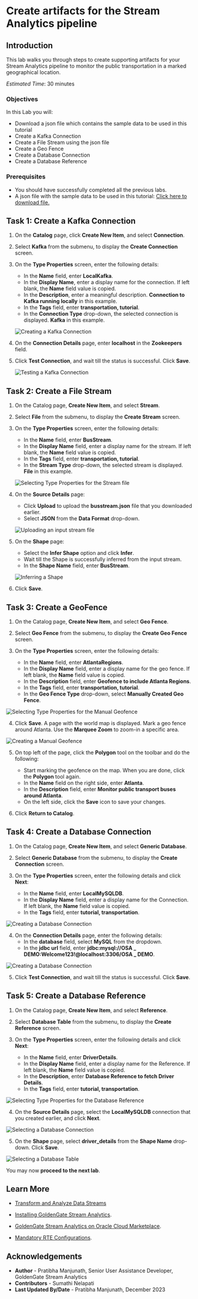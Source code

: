 
# Create artifacts for the Stream Analytics pipeline

## Introduction

This lab walks you through steps to create supporting artifacts for your Stream Analytics pipeline to monitor the public transportation in a marked geographical location.

*Estimated Time*: 30 minutes

### Objectives
In this Lab you will:
- Download a json file which contains the sample data to be used in this tutorial
- Create a Kafka Connection
- Create a File Stream using the json file
- Create a Geo Fence
- Create a Database Connection
- Create a Database Reference

### Prerequisites

- You should have successfully completed all the previous labs.
- A json file with the sample data to be used in this tutorial:
  [Click here to download file.](./files/BusStream.json?download=1)


## **Task 1:** Create a Kafka Connection

1. On the **Catalog** page, click **Create New Item**, and select **Connection**.

2. Select **Kafka** from the submenu, to display the **Create Connection** screen.

3. On the **Type Properties** screen, enter the following details:
    -  In the **Name** field, enter **LocalKafka**.
    -  In the **Display Name**, enter a display name for the connection. If left blank, the **Name** field value is copied.
    -  In the **Description**, enter a meaningful description. **Connection to Kafka running locally** in this example.
    -  In the **Tags** field, enter **transportation, tutorial**.
    -  In the **Connection Type** drop-down, the selected connection is displayed. **Kafka** in this example.

    ![Creating a Kafka Connection](./images/kafkaconn1.png "")

4. On the **Connection Details** page, enter **localhost** in the **Zookeepers** field.

5. Click **Test Connection**, and wait till the status is successful. Click **Save**.

    ![Testing a Kafka Connection](./images/kafka-conn2.png "")


## **Task 2:** Create a File Stream

1. On the Catalog page, **Create New Item**, and select **Stream**.

2. Select **File** from the submenu, to display the **Create Stream** screen.

3. On the **Type Properties** screen, enter the following details:
    - In the **Name** field, enter **BusStream**.
    - In the **Display Name** field, enter a display name for the stream. If left blank, the **Name** field value is   copied.
    - In the **Tags** field, enter **transportation, tutorial**.
    - In the **Stream Type** drop-down, the selected stream is displayed. **File** in this example.

    ![Selecting Type Properties for the Stream file](./images/filestream.png "")

4. On the **Source Details** page:
    - Click **Upload** to upload the **busstream.json** file that you downloaded earlier.
    - Select **JSON** from the **Data Format** drop-down.

    ![Uploading an input stream file](./images/upldjsonfile.png "")

5. On the **Shape** page:
    -  Select the **Infer Shape** option and click **Infer**.
    -  Wait till the Shape is successfully inferred from the input stream.
    -  In the **Shape Name** field, enter **BusStream**.

    ![Inferring a Shape](./images/fstreamshape.png "")

6. Click **Save**.

## **Task 3:** Create a GeoFence

1. On the Catalog page, **Create New Item**, and select **Geo Fence**.

2. Select **Geo Fence** from the submenu, to display the **Create Geo Fence** screen.

3. On the **Type Properties** screen, enter the following details:
    - In the **Name** field, enter **AtlantaRegions**.
    - In the **Display Name** field, enter a display name for the geo fence. If left blank, the **Name** field value is copied.
    - In the **Description** field, enter **Geofence to include Atlanta Regions**.
    - In the **Tags** field, enter **transportation, tutorial**.
    - In the **Geo Fence Type** drop-down, select **Manually Created Geo Fence**.

![Selecting Type Properties for the Manual Geofence](./images/gf1.png "")

4. Click **Save**. A page with the world map is displayed. Mark a geo fence around Atlanta. Use the **Marquee Zoom** to zoom-in a specific area.

![Creating a Manual Geofence](./images/create-geofence.png "")

5. On top left of the page, click the **Polygon** tool on the toolbar and do the following:
    - Start marking the geofence on the map. When you are done, click the **Polygon** tool again.
    - In the **Name** field on the right side, enter **Atlanta**.
    - In the **Description** field, enter **Monitor public transport buses around Atlanta**.
    - On the left side, click the **Save** icon to save your changes.

6. Click **Return to Catalog**.

## **Task 4:** Create a Database Connection

1. On the Catalog page, **Create New Item**, and select **Generic Database**.

2. Select **Generic Database** from the submenu, to display the **Create Connection** screen.

3. On the **Type Properties** screen, enter the following details and click **Next**:
    - In the **Name** field, enter **LocalMySQLDB**.
    - In the **Display Name** field, enter a display name for the Connection. If left blank, the **Name** field value is copied.
    - In the **Tags** field, enter **tutorial, transportation**.

![Creating a Database Connection](./images/dbconn1.png "")


4. On the **Connection Details** page, enter the following details:
    - In the **database** field, select **MySQL** from the dropdown.
    - In the **jdbc url** field, enter **jdbc:mysql://OSA _ DEMO:Welcome123!@localhost:3306/OSA _ DEMO**.

![Creating a Database Connection](./images/dbconn2.png "")

5. Click **Test Connection**, and wait till the status is successful. Click **Save**.

## **Task 5:** Create a Database Reference

1. On the Catalog page, **Create New Item**, and select **Reference**.

2. Select **Database Table** from the submenu, to display the **Create Reference** screen.

3. On the **Type Properties** screen, enter the following details and click **Next**:
    - In the **Name** field, enter **DriverDetails**.
    - In the **Display Name** field, enter a display name for the Reference. If left blank, the **Name** field value is copied.
    - In the **Description**, enter **Database Reference to fetch Driver Details**.
    - In the **Tags** field, enter **tutorial, transportation**.

![Selecting Type Properties for the Database Reference](./images/refer1.png "")

4. On the **Source Details** page, select the **LocalMySQLDB** connection that you created earlier, and click **Next**.

![Selecting a Database Connection](./images/refer2.png "")

5. On the **Shape** page, select **driver_details** from the **Shape Name** drop-down. Click **Save**.

![Selecting a Database Table](./images/refer3.png "")

You may now **proceed to the next lab**.

## Learn More

* [Transform and Analyze Data Streams](https://docs.oracle.com/en/middleware/fusion-middleware/osa/19.1/using/creating-pipeline-transform-and-analyze-data-streams.html#GUID-9DB9B57A-1095-4557-ACB9-816A696EB121)

* [Installing GoldenGate Stream Analytics](https://docs.oracle.com/en/middleware/fusion-middleware/osa/19.1/using/install-and-upgrade.html#GUID-A687DFF0-728A-4071-947A-F3E90ABF65F6).

* [GoldenGate Stream Analytics on Oracle Cloud Marketplace](https://docs.oracle.com/en/middleware/fusion-middleware/osa/19.1/osamp/getting-started-goldengate-stream-analytics-oci.html#GUID-B488861E-1C43-4177-A1F8-40F8E44754AD).

* [Mandatory RTE Configurations](https://docs.oracle.com/en/middleware/fusion-middleware/osa/19.1/using/configuring-runtime-environment.html#GUID-EB33DDFD-7444-434D-8944-059564A453FD).

## Acknowledgements
* **Author** - Pratibha Manjunath, Senior User Assistance Developer, GoldenGate Stream Analytics
* **Contributors** - Sumathi Nelapati
* **Last Updated By/Date** - Pratibha Manjunath, December 2023
